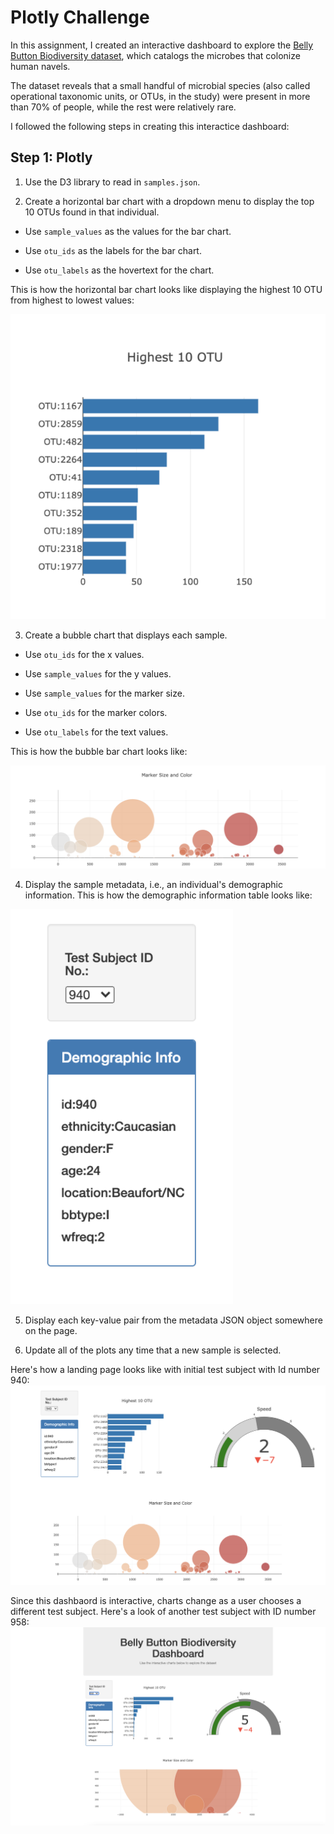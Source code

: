 # Plotly Challenge

In this assignment, I created an interactive dashboard to explore the [Belly Button Biodiversity dataset](http://robdunnlab.com/projects/belly-button-biodiversity/), which catalogs the microbes that colonize human navels.

The dataset reveals that a small handful of microbial species (also called operational taxonomic units, or OTUs, in the study) were present in more than 70% of people, while the rest were relatively rare.



I followed the following steps in creating this interactice dashboard:

## Step 1: Plotly


1. Use the D3 library to read in `samples.json`.

2. Create a horizontal bar chart with a dropdown menu to display the top 10 OTUs found in that individual.

* Use `sample_values` as the values for the bar chart.

* Use `otu_ids` as the labels for the bar chart.

* Use `otu_labels` as the hovertext for the chart.

This is how the horizontal bar chart looks like displaying the highest 10 OTU from highest to lowest values:

![bar_chart](Images/bar_chart.png)

3. Create a bubble chart that displays each sample.

* Use `otu_ids` for the x values.

* Use `sample_values` for the y values.

* Use `sample_values` for the marker size.

* Use `otu_ids` for the marker colors.

* Use `otu_labels` for the text values.

This is how the bubble bar chart looks like:

![bubble_chart](Images/bubble_chart.png)

4. Display the sample metadata, i.e., an individual's demographic information.
This is how the demographic information table looks like:

![demo_info](Images/demo_info.png)


5. Display each key-value pair from the metadata JSON object somewhere on the page.



6. Update all of the plots any time that a new sample is selected.

Here's how a landing page looks like with initial test subject with Id number 940:
![Landing Page](Images/PageLook.png)

Since this dashbaord is interactive, charts change as a user chooses a different test subject. Here's a look of another test subject with ID number 958:
![Landing2 Page](Images/2nd_page.png)